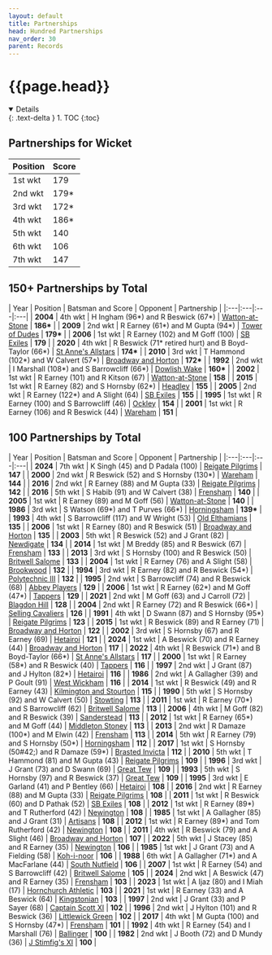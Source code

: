 ```yaml
---
layout: default
title: Partnerships
head: Hundred Partnerships
nav_order: 30
parent: Records
---
```


# {{page.head}}

<details open markdown="block">
  {: .text-delta }
1. TOC
{:toc}
</details>

## Partnerships for Wicket

| Position | Score |
|:---|:---|
| 1st wkt | 179 |
| 2nd wkt | 179&#42; |
| 3rd wkt | 172&#42; |
| 4th wkt | 186&#42; |
| 5th wkt | 140 |
| 6th wkt | 106 |
| 7th wkt | 147 |

## 150+ Partnerships by Total

| Year | Position | Batsman and Score | Opponent | Partnership |
|:---|:---|:---|:---|
| **2004** | 4th wkt | H Ingham (96&#42;) and R Beswick (67&#42;) | [Watton-at-Stone](../2004/watton-at-stone) | **186&#42;** |
| **2009** | 2nd wkt | R Earney (61&#42;) and M Gupta (94&#42;) | [Tower of Dudes](../2009/tower-of-dudes) | **179&#42;** |
| **2006** | 1st wkt | R Earney (102) and M  Goff (100) | [SB Exiles](../2006/sb-exiles) | **179** |
| **2020** | 4th wkt | R Beswick (71&#42; retired hurt) and B Boyd-Taylor (66&#42;) | [St Anne's Allstars](../2022/st-annes-allstars) | **174&#42;** |
| **2010** | 3rd wkt | T Hammond (102&#42;) and W Calvert (57&#42;) | [Broadway and Horton](../2010/broadway-and-horton) | **172&#42;** |
| **1992** | 2nd wkt | I Marshall (108&#42;) and S Barrowcliff (66&#42;) | [Dowlish Wake](../1992/dowlish-wake) | **160&#42;** |
| **2002** | 1st wkt | R Earney (101) and R Kitson (67) | [Watton-at-Stone](../2002/watton-at-stone) | **158** |
| **2015** | 1st wkt | R Earney (82) and S Hornsby (62&#42;) | [Headley](../2015/headley) | **155** |
| **2005** | 2nd wkt |  R Earney (122&#42;) and A Slight (64) | [SB Exiles](../2005/sb-exiles) | **155** |
| **1995** | 1st wkt | R Earney (100) and S Barrowcliff (46) | [Ockley](../1995/ockley) | **154** |
| **2001** | 1st wkt | R Earney (106) and R Beswick (44) | [Wareham](../2001/wareham) | **151** |

## 100 Partnerships by Total

| Year | Position | Batsman and Score | Opponent | Partnership |
|:---|:---|:---|:---|
| **2024** | 7th wkt | K Singh (45) and D Padala (100) | [Reigate Pilgrims](../2024/reigate-pilgrims) | **147** |
| **2000** | 2nd wkt | R Beswick (52) and S Hornsby (130&#42;) | [Wareham](../2000/wareham) | **144** |
| **2016** | 2nd wkt | R Earney (88) and M Gupta (33) | [Reigate Pilgrims](../2016/reigate-pilgrims) | **142** |
| **2016** | 5th wkt | S Habib (91) and W Calvert (38) | [Frensham](../2016/frensham) | **140** |
| **2005** | 1st wkt | R Earney (89) and M Goff (56) | [Watton-at-Stone](../2005/watton-at-stone) | **140** |
| **1986** | 3rd wkt | S Watson (69&#42;) and T Purves (66&#42;) | [Horningsham](../1986/horningsham) | **139&#42;** |
| **1993** | 4th wkt | S Barrowcliff (117) and W Wright (53) | [Old Elthamians](../1993/old-elthamians) | **135** |
| **2006** | 1st wkt | R Earney (80) and R Beswick (51) | [Broadway and Horton](../2006/broadway-and-horton) | **135** |
| **2003** | 5th wkt | R Beswick (52) and J Grant (82) | [Newdigate](../2003/newdigate) | **134** |
| **2014** | 1st wkt | M Breddy (85) and R Beswick (67) | [Frensham](../2014/frensham) | **133** |
| **2013** | 3rd wkt | S Hornsby (100) and R Beswick (50) | [Britwell Salome](../2013/britwell-salome) | **133** |
| **2004** | 1st wkt | R Earney (76) and A Slight (58) | [Brookwood](../2004/brookwood) | **132** |
| **1994** | 3rd wkt | R Earney (82) and R Beswick (54&#42;) | [Polytechnic III](../1994/polytechnic-iii) | **132** |
| **1995** | 2nd wkt | S Barrowcliff (74) and R Beswick (68) | [Abbey Players](../1995/abbey-players) | **129** |
| **2006** | 1st wkt | R Earney (62&#42;) and M Goff (47&#42;) | [Tappers](../2006/tappers) | **129** |
| **2021** | 2nd wkt | M Goff (63) and J Carroll (72) | [Blagdon Hill](../2021/blagdon-hill) | **128** |
| **2004** | 2nd wkt | R Earney (72) and R Beswick (66&#42;) | [Selling Cavaliers](../2004/selling) | **126** |
| **1991** | 4th wkt | D Swann (87) and S Hornsby (95&#42;) | [Reigate Pilgrims](../1991/reigate-pilgrims) | **123** |
| **2015** | 1st wkt | R Beswick (89) and R Earney (71) | [Broadway and Horton](../2015/broadway-and-horton) | **122** |
| **2002** | 3rd wkt | S Hornsby (67) and R Earney (69) | [Hetairoi](../2002/hetairoi) | **121** |
| **2024** | 1st wkt | A Beswick (70) and R Earney (44) | [Broadway and Horton](../2024/broadway-and-horton) | **117** |
| **2022** | 4th wkt | R Beswick (71&#42;) and B Boyd-Taylor (66&#42;) | [St Anne's Allstars](../2022/st-annes-allstars) | **117** |
| **2000** | 1st wkt | R Earney (58&#42;) and R Beswick (40) | [Tappers](../2000/tappers) | **116** |
| **1997** | 2nd wkt | J Grant (87) and J Hylton (82&#42;) | [Hetairoi](../1997/hetairoi) | **116** |
| **1986** | 2nd wkt | A Gallagher (39) and P Goult (91) | [West Wickham](../1986/west-wickham) | **116** |
| **2014** | 1st wkt | R Beswick (49) and R Earney (43) | [Kilmington and Stourton](../2014/kilmington-and-stourton) | **115** |
| **1990** | 5th wkt | S Hornsby (92) and W Calvert (50) | [Stowting](../1990/stowting) | **113** |
| **2011** | 1st wkt | R Earney (70&#42;) and S Barrowcliff (62) | [Britwell Salome](../2011/britwell-salome) | **113** |
| **2006** | 4th wkt | M Goff (82) and R Beswick (39) | [Sanderstead](../2006/sanderstead) | **113** |
| **2012** | 1st wkt | R Earney (65&#42;) and M Goff (44) | [Middleton Stoney](../2012/middleton-stoney) | **113** |
| **2013** | 2nd wkt | R Damaze (100&#42;) and M Elwin (42) | [Frensham](../2013/frensham) | **113** |
| **2014** | 5th wkt | R Earney (79) and S Hornsby (50&#42;) | [Horningsham](../2014/horningsham) | **112** |
| **2017** | 1st wkt | S Hornsby (50#42;) and R Damaze (59&#42;) | [Brasted Invicta](../2017/brasted-invicta) | **112** |
| **2010** | 5th wkt | T Hammond (81) and M Gupta (43) | [Reigate Pilgrims](../2010/reigate-pilgrims) | **109** |
| **1996** | 3rd wkt | J Grant (73) and D Swann (69) | [Great Tew](../1996/great-tew) | **109** |
| **1993** | 5th wkt | S Hornsby (97) and R Beswick (37) | [Great Tew](../1993/great-tew) | **109** |
| **1995** | 3rd wkt | E Garland (41) and P Bentley (66) | [Hetairoi](../1995/hetairoi) | **108** |
| **2016** | 2nd wkt | R Earney (88) and M Gupta (33) | [Reigate Pilgrims](../2016/reigate-pilgrims) | **108** |
| **2011** | 1st wkt | R Beswick (60) and D Pathak (52) | [SB Exiles](../2011/sb-exiles) | **108** |
| **2012** | 1st wkt | R Earney (89&#42;) and T Rutherford (42) | [Newington](../2012/newington) | **108** |
| **1985** | 1st wkt | A Gallagher (85) and J Grant (31) | [Artisans](../1985/artisans) | **108** |
| **2012** | 1st wkt | R Earney (89&#42;) and Tom Rutherford (42) | [Newington](../2012/newington) | **108** |
| **2011** | 4th wkt | R Beswick (79) and A Slight (46) | [Broadway and Horton](../2011/broadway-and-horton) | **107** |
| **2022** | 5th wkt | J Stacey (85) and R Earney (35) | [Newington](../2022/newington) | **106** |
| **1985** | 1st wkt | J Grant (73) and A Fielding (58) | [Koh-i-noor](../1985/koh-i-noor) | **106** |
| **1988** | 6th wkt | A Gallagher (71&#42;) and A MacFarlane (44) | [South Nutfield](../1988/south-nutfield) | **106** |
| **2007** | 1st wkt | R Earney (54) and S Barrowcliff (42) | [Britwell Salome](../2007/britwell-salome) | **105** |
| **2024** | 2nd wkt | A Beswick (47) and R Earney (35) | [Frensham](../2024/frensham) | **103** |
| **2023** | 1st wkt | A Ijaz (80) and I Miah (17) | [Hornchurch Athletic](../2023/hornchurch-athletic) | **103** |
| **2021** | 1st wkt | R Earney (33) and A Beswick (64) | [Kingstonian](../2021/kingstonian) | **103** |
| **1997** | 2nd wkt | J Grant (33) and P Sayer (68) | [Captain Scott XI](../1997/captain-scott-xi) | **102** |
| **1996** | 2nd wkt | J Hylton (101) and R Beswick (36) | [Littlewick Green](../1996/littlewick-green) | **102** |
| **2017** | 4th wkt | M Gupta (100) and S Hornsby (47&#42;) | [Frensham](../2017/frensham) | **101** |
| **1992** | 4th wkt | R Earney (54) and I Marshall (76) | [Ballinger](../1992/ballinger-waggoners) | **100** |
| **1982** | 2nd wkt | J Booth (72) and D Mundy (36) | [J Stimfig's XI](../1982/j-stimfigs-xi) | **100** |